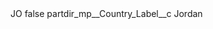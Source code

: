 <?xml version="1.0" encoding="UTF-8"?>
<CustomMetadata xmlns="http://soap.sforce.com/2006/04/metadata" xmlns:xsi="http://www.w3.org/2001/XMLSchema-instance" xmlns:xsd="http://www.w3.org/2001/XMLSchema">
    <label>JO</label>
    <protected>false</protected>
    <values>
        <field>partdir_mp__Country_Label__c</field>
        <value xsi:type="xsd:string">Jordan</value>
    </values>
</CustomMetadata>
